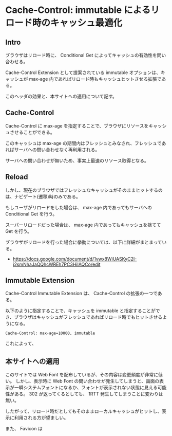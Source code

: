 # Cache-Control: immutable によるリロード時のキャッシュ最適化

## Intro

ブラウザはリロード時に、 Conditional Get によってキャッシュの有効性を問い合わせる。

Cache-Control Extension として提案されている immutable オプションは、キャッシュが max-age 内であればリロード時もキャッシュヒットさせる拡張である。

このヘッダの効果と、本サイトへの適用について記す。


## Cache-Control

Cache-Control に max-age を指定することで、ブラウザにリソースをキャッシュさせることができる。

このキャッシュは max-age の期間内はフレッシュとみなされ、フレッシュであればサーバへの問い合わせなく再利用される。

サーバへの問い合わせが無いため、事実上最速のリソース取得となる。


## Reload

しかし、現在のブラウザではフレッシュなキャッシュがそのままヒットするのは、ナビゲート(遷移)時のみである。

もしユーザがリロードをした場合は、 max-age 内であってもサーバへの Conditional Get を行う。

スーパーリロードだった場合は、 max-age 内であってもキャッシュを捨てて Get を行う。

ブラウザがリロードを行った場合に挙動については、以下に詳細がまとまっている。

- https://docs.google.com/document/d/1vwx8WiUASKyC2I-j2smNhaJaQQhcWREh7PC3HiIAQCo/edit


## Immutable Extension

Cache-Control Immutable Extension は、 Cache-Control の拡張の一つである。

以下のように指定することで、キャッシュを immutable と指定することができ、ブラウザはキャッシュがフレッシュであればリロード時でもヒットさせるようになる。


```
Cache-Control: max-age=10000, immutable
```

これによって、


## 本サイトへの適用

このサイトでは Web Font を配布しているが、その内容は変更頻度が非常に低い。
しかし、表示時に Web Font の問い合わせが発生してしまうと、画面の表示が一瞬システムフォントになるか、フォントが表示されない状態に見える可能性がある。
302 が返ってくるとしても、 1RTT 発生してしまうことに変わりは無い。

したがって、リロード時だとしてもそのままローカルキャッシュがヒットし、表示に利用される方が望ましい。

また、 Favicon は



